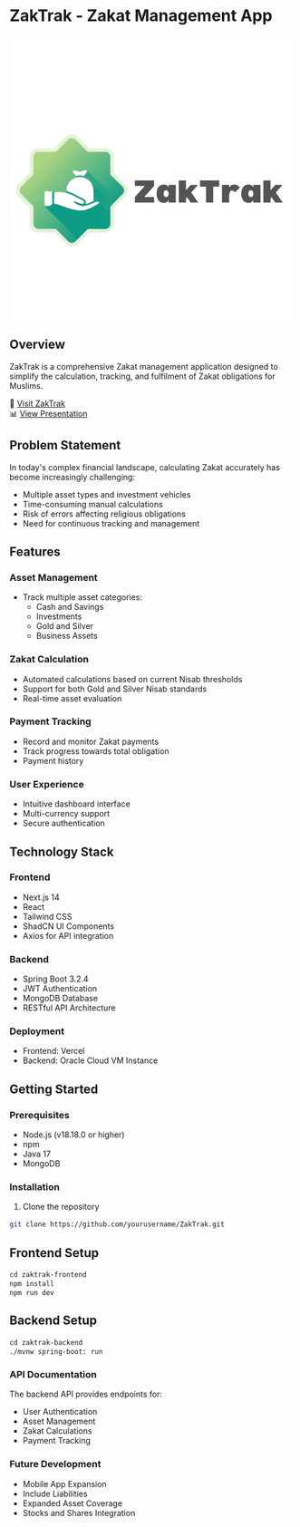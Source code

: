 # ZakTrak - Zakat Management App
![ZakTrak Logo](zaktrak-frontend/public/ZakTrak-logo.png)
## Overview
ZakTrak is a comprehensive Zakat management application designed to simplify the calculation, tracking, and fulfilment of Zakat obligations for Muslims. 

🔗 <a href="https://zak-trak.vercel.app/" target="_blank">Visit ZakTrak</a>  
📊 <a href="https://docs.google.com/presentation/d/e/2PACX-1vTjmMoNjGvO321FD4nrA-B7i0n7BQUObUOhSyZeXyItMcTULZeFyYAN8rhprbZI0yAw3qzpSwO46ty9/pub?start=false&loop=false&delayms=60000" target="_blank">View Presentation</a>

## Problem Statement
In today's complex financial landscape, calculating Zakat accurately has become increasingly challenging:
- Multiple asset types and investment vehicles
- Time-consuming manual calculations
- Risk of errors affecting religious obligations
- Need for continuous tracking and management

## Features

### Asset Management
- Track multiple asset categories:
  - Cash and Savings
  - Investments
  - Gold and Silver
  - Business Assets

### Zakat Calculation
- Automated calculations based on current Nisab thresholds
- Support for both Gold and Silver Nisab standards
- Real-time asset evaluation

### Payment Tracking
- Record and monitor Zakat payments
- Track progress towards total obligation
- Payment history 

### User Experience
- Intuitive dashboard interface
- Multi-currency support
- Secure authentication

## Technology Stack

### Frontend
- Next.js 14
- React
- Tailwind CSS
- ShadCN UI Components
- Axios for API integration

### Backend
- Spring Boot 3.2.4
- JWT Authentication
- MongoDB Database
- RESTful API Architecture

### Deployment
- Frontend: Vercel
- Backend: Oracle Cloud VM Instance

## Getting Started

### Prerequisites
- Node.js (v18.18.0 or higher)
- npm
- Java 17
- MongoDB

### Installation

1. Clone the repository
```bash
git clone https://github.com/yourusername/ZakTrak.git
```

## Frontend Setup
```
cd zaktrak-frontend
npm install
npm run dev
```

## Backend Setup

```
cd zaktrak-backend
./mvnw spring-boot: run
```

### API Documentation

The backend API provides endpoints for:
 - User Authentication
- Asset Management
- Zakat Calculations
- Payment Tracking

### Future Development

- Mobile App Expansion
- Include Liabilities
- Expanded Asset Coverage
- Stocks and Shares Integration
